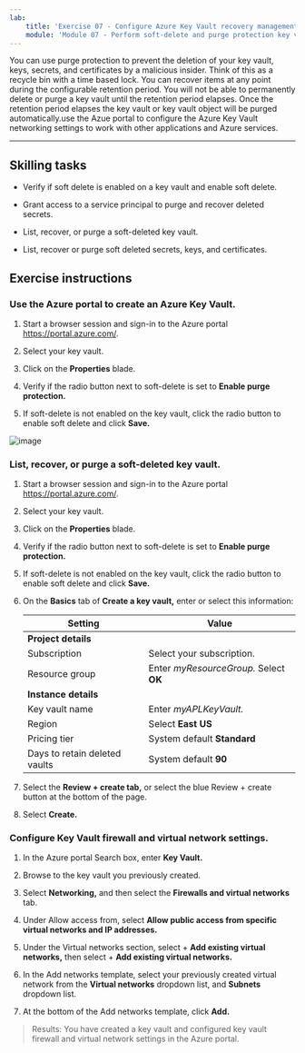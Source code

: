 ```yaml
---
lab:
    title: 'Exercise 07 - Configure Azure Key Vault recovery management with soft delete and purge protection'    
    module: 'Module 07 - Perform soft-delete and purge protection key vault recovery'
---
```


You can use purge protection to prevent the deletion of your key vault, keys, secrets, and certificates by a malicious insider. Think of this as a recycle bin with a time based lock. You can recover items at any point during the configurable retention period. You will not be able to permanently delete or purge a key vault until the retention period elapses. Once the retention period elapses the key vault or key vault object will be purged automatically.use the Azue portal to configure the Azure Key Vault networking settings to work with other applications and Azure services. 

---

## Skilling tasks

- Verify if soft delete is enabled on a key vault and enable soft delete.

- Grant access to a service principal to purge and recover deleted secrets.

- List, recover, or purge a soft-deleted key vault.

- List, recover or purge soft deleted secrets, keys, and certificates.

## Exercise instructions 

### Use the Azure portal to create an Azure Key Vault.

1. Start a browser session and sign-in to the Azure portal https://portal.azure.com/.
   
2. Select your key vault.

3. Click on the **Properties** blade.

4. Verify if the radio button next to soft-delete is set to **Enable purge protection.**

5. If soft-delete is not enabled on the key vault, click the radio button to enable soft delete and click **Save.**

![image](https://github.com/MicrosoftLearning/Secure-Azure-services-and-workloads-with-Microsoft-Cloud-Security-Benchmark/assets/91347931/25fe301a-cbc8-4630-89b0-b4f4122698a2)

### List, recover, or purge a soft-deleted key vault.

1. Start a browser session and sign-in to the Azure portal https://portal.azure.com/.
   
2. Select your key vault.

3. Click on the **Properties** blade.

4. Verify if the radio button next to soft-delete is set to **Enable purge protection.**

5. If soft-delete is not enabled on the key vault, click the radio button to enable soft delete and click **Save.**



7. On the **Basics** tab of **Create a key vault,** enter or select this information:
   
   |Setting|Value|
   |---|---|
   |**Project details**|
   |Subscription|Select your subscription.|
   |Resource group|Enter *myResourceGroup.* Select **OK**|
   |**Instance details**|
   |Key vault name|Enter *myAPLKeyVault.*|
   |Region|Select **East US**|
   |Pricing tier|System default **Standard**|
   |Days to retain deleted vaults|System default **90**|

8. Select the **Review + create tab,** or select the blue Review + create button at the bottom of the page.
  
9. Select **Create.**

### Configure Key Vault firewall and virtual network settings.

1. In the Azure portal Search box, enter **Key Vault.**

2. Browse to the key vault you previously created.

3. Select **Networking,** and then select the **Firewalls and virtual networks** tab.

4. Under Allow access from, select **Allow public access from specific virtual networks and IP addresses.**

5. Under the Virtual networks section, select + **Add existing virtual networks,** then select + **Add existing virtual networks.**

6. In the Add networks template, select your previously created virtual network from the **Virtual networks** dropdown list, and **Subnets** dropdown list.

7. At the bottom of the Add networks template, click **Add.**

  > Results: You have created a key vault and configured key vault firewall and virtual network settings in the Azure portal.
